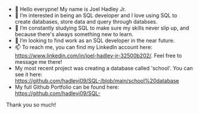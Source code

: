 - 👋 Hello everypne! My name is Joel Hadley Jr. 
- 👀 I’m interested in being an SQL developer and I love using SQL to create databases, store data and query through databses.
- 🌱 I’m constantly studying SQL to make sure my skills never slip up, and because there's always something new to learn.
- 💞️ I’m looking to find work as an SQL developer in the near future.
- 📫 To reach me, you can find my LinkedIn account here: https://www.linkedin.com/in/joel-hadley-jr-32500b202/. Feel free to message me there!
- My most recent project was creating a database called 'school'. You can see it here: https://github.com/hadleyj09/SQL-/blob/main/school%20database
- My full Github Portfolio can be found here: https://github.com/hadleyj09/SQL-

Thank you so much!

<!---
hadleyj09/hadleyj09 is a ✨ special ✨ repository because its `README.md` (this file) appears on your GitHub profile.
You can click the Preview link to take a look at your changes.
--->
